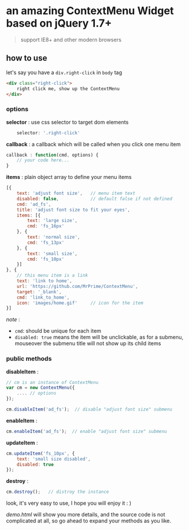 # an amazing ContextMenu Widget based on jQuery 1.7+
> support IE8+ and other modern browsers 

## how to use

let's say you have a `div.right-click` in `body` tag

```html
<div class="right-click">
	right click me, show up the ContextMenu
</div> 
```

### options 

**selector** : use css selector to target dom elements

```js
	selector: '.right-click'
```

**callback** : a callback which will be called when you click one menu item

```js
callback : function(cmd, options) {
	// your code here...
} 
```

**items** : plain object array to define your menu items

```js
[{
	text: 'adjust font size',   // menu item text
	disabled: false,      		// default false if not defined
	cmd: 'ad_fs',
	title: 'adjust font size to fit your eyes',
	items: [{
		text: 'large size',
		cmd: 'fs_16px'
	}, {
		text: 'normal size',
		cmd: 'fs_13px'
	}, {
		text: 'small size',
		cmd: 'fs_10px'
	}]          
}, {
	// this menu item is a link
	text: 'link to home',	
	url: 'https://github.com/MrPrime/ContextMenu',
	target: '_blank',
	cmd: 'link_to_home',
	icon: 'images/home.gif'	    // icon for the item
}] 
```
*note* : 
- `cmd`: should be unique for each item
- `disabled: true` means the item will be unclickable, as for a submenu, mouseover the submenu title will not show up its child items

### public methods

**disableItem** :

```js
// cm is an instance of ContextMenu
var cm = new ContextMenu({
	.... // options	
});

cm.disableItem('ad_fs');  // disable "adjust font size" submenu
```

**enableItem** :

```js
cm.enableItem('ad_fs');  // enable "adjust font size" submenu
```

**updateItem** :

```js
cm.updateItem('fs_10px', {
	text: 'small size disabled',
	disabled: true
});
```

**destroy** :

```js
cm.destroy();   // distroy the instance
```

look, it's very easy to use, I hope you will enjoy it : ) 

*demo.html* will show you more details, and the source code is not complicated at all, so go ahead to expand your methods as you like. 


